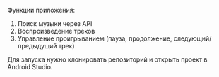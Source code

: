 Функции приложения:
1. Поиск музыки через API
2. Воспроизведение треков
3. Управление проигрыванием (пауза, продолжение, следующий/предыдущий трек)

Для запуска нужно клонировать репозиторий и открыть проект в Android Studio.
